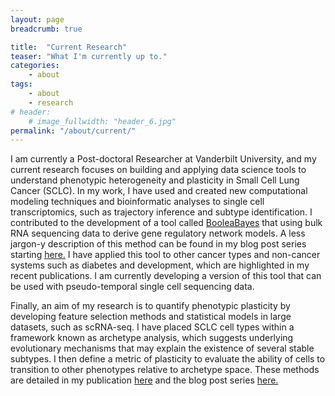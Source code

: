 ```yaml
---
layout: page
breadcrumb: true

title:  "Current Research"
teaser: "What I'm currently up to."
categories:
    - about
tags:
    - about
    - research
# header:
    # image_fullwidth: "header_6.jpg"
permalink: "/about/current/"
---
```



I am currently a Post-doctoral Researcher at Vanderbilt University, and my current research focuses on building and applying data science tools to understand phenotypic heterogeneity and plasticity in Small Cell Lung Cancer (SCLC). In my work, I have used and created new computational modeling techniques and bioinformatic analyses to single cell transcriptomics, such as trajectory inference and subtype identification. I contributed to the development of a tool called <a href=' https://smgroves.github.io/projects/booleabayes/'>BooleaBayes</a> that using bulk RNA sequencing data to derive gene regulatory network models. A less jargon-y description of this method can be found in my blog post series starting <a href=' https://smgroves.github.io/projects/booleabayes/1'>here.</a> I have applied this tool to other cancer types and non-cancer systems such as diabetes and development, which are highlighted in my recent publications. I am currently developing a version of this tool that can be used with pseudo-temporal single cell sequencing data.

Finally, an aim of my research is to quantify phenotypic plasticity by developing feature selection methods and statistical models in large datasets, such as scRNA-seq. I have placed SCLC cell types within a framework known as archetype analysis, which suggests underlying evolutionary mechanisms that may explain the existence of several stable subtypes. I then define a metric of plasticity to evaluate the ability of cells to transition to other phenotypes relative to archetype space. These methods are detailed in my publication <a href='https://www.cell.com/cell-systems/fulltext/S2405-4712(22)00313-1'>here</a> and the blog post series <a href=' https://smgroves.github.io/projects/mazebox/'>here.</a> 